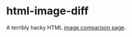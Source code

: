 # html-image-diff

A terribly hacky HTML [image comparison page](https://dtchepak.github.io/html-image-diff/).

